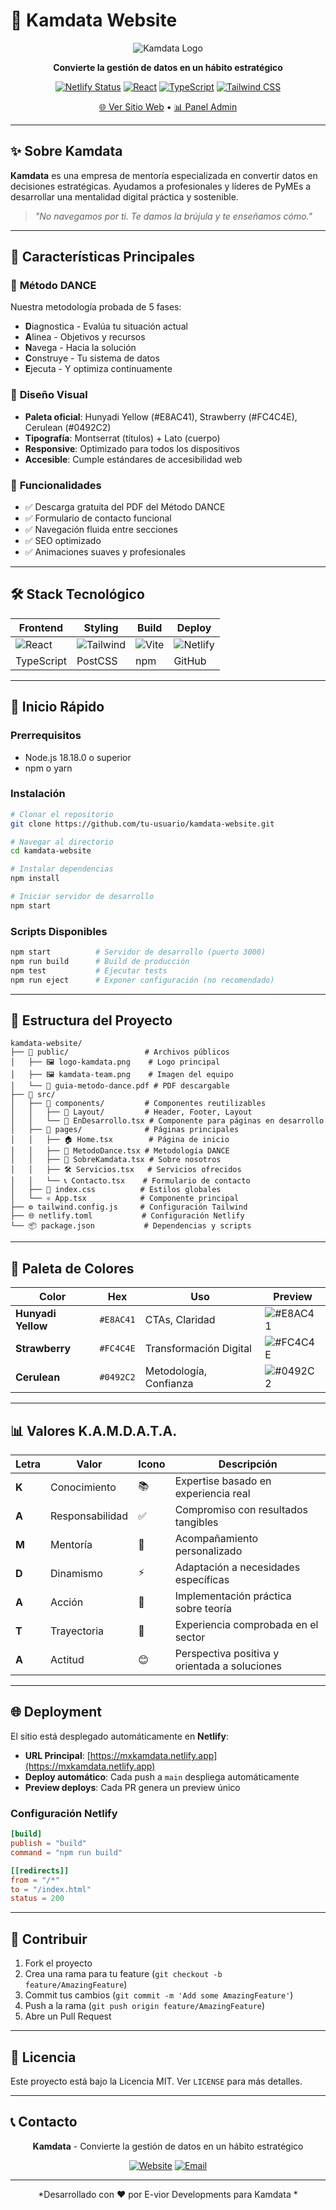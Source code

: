 # 🧭 Kamdata Website

<div align="center">

![Kamdata Logo](public/logo-kamdata.png)

**Convierte la gestión de datos en un hábito estratégico**

[![Netlify Status](https://api.netlify.com/api/v1/badges/74433caa-c10d-4143-9a03-e79591b3cb77/deploy-status)](https://app.netlify.com/sites/mxkamdata/deploys)
[![React](https://img.shields.io/badge/React-18.2.0-61DAFB?style=flat&logo=react)](https://reactjs.org/)
[![TypeScript](https://img.shields.io/badge/TypeScript-4.9.0-3178C6?style=flat&logo=typescript)](https://www.typescriptlang.org/)
[![Tailwind CSS](https://img.shields.io/badge/Tailwind_CSS-3.4.17-38B2AC?style=flat&logo=tailwind-css)](https://tailwindcss.com/)

[🌐 Ver Sitio Web](https://mxkamdata.netlify.app) • [📊 Panel Admin](https://app.netlify.com/projects/mxkamdata)

</div>

---

## ✨ Sobre Kamdata

**Kamdata** es una empresa de mentoría especializada en convertir datos en decisiones estratégicas. Ayudamos a profesionales y líderes de PyMEs a desarrollar una mentalidad digital práctica y sostenible.

> *"No navegamos por ti. Te damos la brújula y te enseñamos cómo."*

---

## 🎯 Características Principales

### 🧭 **Método DANCE**
Nuestra metodología probada de 5 fases:
- **D**iagnostica - Evalúa tu situación actual
- **A**linea - Objetivos y recursos
- **N**avega - Hacia la solución
- **C**onstruye - Tu sistema de datos
- **E**jecuta - Y optimiza continuamente

### 🎨 **Diseño Visual**
- **Paleta oficial**: Hunyadi Yellow (#E8AC41), Strawberry (#FC4C4E), Cerulean (#0492C2)
- **Tipografía**: Montserrat (títulos) + Lato (cuerpo)
- **Responsive**: Optimizado para todos los dispositivos
- **Accesible**: Cumple estándares de accesibilidad web

### 📱 **Funcionalidades**
- ✅ Descarga gratuita del PDF del Método DANCE
- ✅ Formulario de contacto funcional
- ✅ Navegación fluida entre secciones
- ✅ SEO optimizado
- ✅ Animaciones suaves y profesionales

---

## 🛠️ Stack Tecnológico

<div align="center">

| Frontend | Styling | Build | Deploy |
|----------|---------|-------|--------|
| ![React](https://img.shields.io/badge/-React-61DAFB?style=flat&logo=react&logoColor=white) | ![Tailwind](https://img.shields.io/badge/-Tailwind_CSS-38B2AC?style=flat&logo=tailwind-css&logoColor=white) | ![Vite](https://img.shields.io/badge/-Create_React_App-09D3AC?style=flat&logo=create-react-app&logoColor=white) | ![Netlify](https://img.shields.io/badge/-Netlify-00C7B7?style=flat&logo=netlify&logoColor=white) |
| TypeScript | PostCSS | npm | GitHub |

</div>

---

## 🚀 Inicio Rápido

### Prerrequisitos
- Node.js 18.18.0 o superior
- npm o yarn

### Instalación

```bash
# Clonar el repositorio
git clone https://github.com/tu-usuario/kamdata-website.git

# Navegar al directorio
cd kamdata-website

# Instalar dependencias
npm install

# Iniciar servidor de desarrollo
npm start
```

### Scripts Disponibles

```bash
npm start          # Servidor de desarrollo (puerto 3000)
npm run build      # Build de producción
npm test           # Ejecutar tests
npm run eject      # Exponer configuración (no recomendado)
```

---

## 📁 Estructura del Proyecto

```
kamdata-website/
├── 📁 public/                 # Archivos públicos
│   ├── 🖼️ logo-kamdata.png    # Logo principal
│   ├── 🖼️ kamdata-team.png    # Imagen del equipo
│   └── 📄 guia-metodo-dance.pdf # PDF descargable
├── 📁 src/
│   ├── 📁 components/         # Componentes reutilizables
│   │   ├── 📁 Layout/         # Header, Footer, Layout
│   │   └── 🧩 EnDesarrollo.tsx # Componente para páginas en desarrollo
│   ├── 📁 pages/              # Páginas principales
│   │   ├── 🏠 Home.tsx        # Página de inicio
│   │   ├── 💃 MetodoDance.tsx # Metodología DANCE
│   │   ├── 👥 SobreKamdata.tsx # Sobre nosotros
│   │   ├── 🛠️ Servicios.tsx   # Servicios ofrecidos
│   │   └── 📞 Contacto.tsx    # Formulario de contacto
│   ├── 🎨 index.css          # Estilos globales
│   └── ⚛️ App.tsx            # Componente principal
├── ⚙️ tailwind.config.js     # Configuración Tailwind
├── 🌐 netlify.toml           # Configuración Netlify
└── 📦 package.json           # Dependencias y scripts
```

---

## 🎨 Paleta de Colores

<div align="center">

| Color | Hex | Uso | Preview |
|-------|-----|-----|---------|
| **Hunyadi Yellow** | `#E8AC41` | CTAs, Claridad | ![#E8AC41](https://via.placeholder.com/20/E8AC41/000000?text=+) |
| **Strawberry** | `#FC4C4E` | Transformación Digital | ![#FC4C4E](https://via.placeholder.com/20/FC4C4E/000000?text=+) |
| **Cerulean** | `#0492C2` | Metodología, Confianza | ![#0492C2](https://via.placeholder.com/20/0492C2/000000?text=+) |

</div>

---

## 📊 Valores K.A.M.D.A.T.A.

<div align="center">

| Letra | Valor | Icono | Descripción |
|-------|-------|-------|-------------|
| **K** | Conocimiento | 📚 | Expertise basado en experiencia real |
| **A** | Responsabilidad | ✅ | Compromiso con resultados tangibles |
| **M** | Mentoría | 🌟 | Acompañamiento personalizado |
| **D** | Dinamismo | ⚡ | Adaptación a necesidades específicas |
| **A** | Acción | 🎯 | Implementación práctica sobre teoría |
| **T** | Trayectoria | 🧭 | Experiencia comprobada en el sector |
| **A** | Actitud | 😊 | Perspectiva positiva y orientada a soluciones |

</div>

---

## 🌐 Deployment

El sitio está desplegado automáticamente en **Netlify**:

- **URL Principal**: [https://mxkamdata.netlify.app](https://mxkamdata.netlify.app)
- **Deploy automático**: Cada push a `main` despliega automáticamente
- **Preview deploys**: Cada PR genera un preview único

### Configuración Netlify

```toml
[build]
publish = "build"
command = "npm run build"

[[redirects]]
from = "/*"
to = "/index.html"
status = 200
```

---

## 🤝 Contribuir

1. Fork el proyecto
2. Crea una rama para tu feature (`git checkout -b feature/AmazingFeature`)
3. Commit tus cambios (`git commit -m 'Add some AmazingFeature'`)
4. Push a la rama (`git push origin feature/AmazingFeature`)
5. Abre un Pull Request

---

## 📄 Licencia

Este proyecto está bajo la Licencia MIT. Ver `LICENSE` para más detalles.

---

## 📞 Contacto

<div align="center">

**Kamdata** - Convierte la gestión de datos en un hábito estratégico

[![Website](https://img.shields.io/badge/Website-mxkamdata.netlify.app-blue?style=flat&logo=netlify)](https://mxkamdata.netlify.app)
[![Email](https://img.shields.io/badge/Email-contacto@kamdata.mx-red?style=flat&logo=gmail)](mailto:contacto@kamdata.mx)

---

*Desarrollado con ❤️ por E-vior Developments para Kamdata *
 
</div>